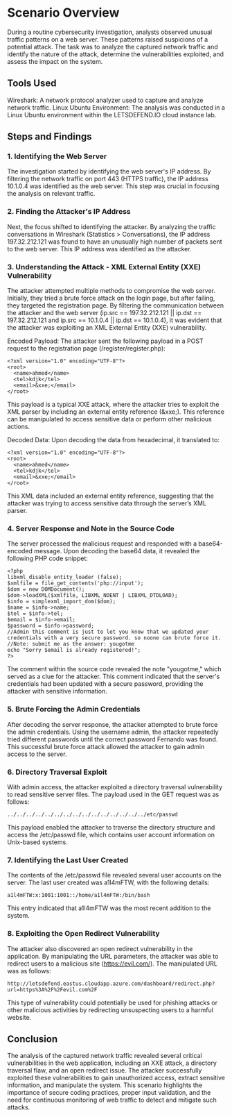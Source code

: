 # Scenario Overview
During a routine cybersecurity investigation, analysts observed unusual traffic patterns on a web server. These patterns raised suspicions of a potential attack. The task was to analyze the captured network traffic and identify the nature of the attack, determine the vulnerabilities exploited, and assess the impact on the system.

## Tools Used
Wireshark: A network protocol analyzer used to capture and analyze network traffic.
Linux Ubuntu Environment: The analysis was conducted in a Linux Ubuntu environment within the LETSDEFEND.IO cloud instance lab.
## Steps and Findings
### 1. Identifying the Web Server
The investigation started by identifying the web server's IP address. By filtering the network traffic on port 443 (HTTPS traffic), the IP address 10.1.0.4 was identified as the web server. This step was crucial in focusing the analysis on relevant traffic.

### 2. Finding the Attacker's IP Address
Next, the focus shifted to identifying the attacker. By analyzing the traffic conversations in Wireshark (Statistics > Conversations), the IP address 197.32.212.121 was found to have an unusually high number of packets sent to the web server. This IP address was identified as the attacker.

### 3. Understanding the Attack - XML External Entity (XXE) Vulnerability
The attacker attempted multiple methods to compromise the web server. Initially, they tried a brute force attack on the login page, but after failing, they targeted the registration page. By filtering the communication between the attacker and the web server
(ip.src == 197.32.212.121 || ip.dst == 197.32.212.121 and ip.src == 10.1.0.4 || ip.dst == 10.1.0.4), 
it was evident that the attacker was exploiting an XML External Entity (XXE) vulnerability.

Encoded Payload: The attacker sent the following payload in a POST request to the registration page (/register/register.php):

```
<?xml version="1.0" encoding="UTF-8"?>
<root>
  <name>ahmed</name>
  <tel>kdjk</tel>
  <email>&xxe;</email>
</root>
```

This payload is a typical XXE attack, where the attacker tries to exploit the XML parser by including an external entity reference (&xxe;). This reference can be manipulated to access sensitive data or perform other malicious actions.

Decoded Data: Upon decoding the data from hexadecimal, it translated to:

```
<?xml version="1.0" encoding="UTF-8"?>
<root>
  <name>ahmed</name>
  <tel>kdjk</tel>
  <email>&xxe;</email>
</root>
```

This XML data included an external entity reference, suggesting that the attacker was trying to access sensitive data through the server’s XML parser.

### 4. Server Response and Note in the Source Code
The server processed the malicious request and responded with a base64-encoded message. Upon decoding the base64 data, it revealed the following PHP code snippet:

```
<?php
libxml_disable_entity_loader (false);
$xmlfile = file_get_contents('php://input');
$dom = new DOMDocument();
$dom->loadXML($xmlfile, LIBXML_NOENT | LIBXML_DTDLOAD);
$info = simplexml_import_dom($dom);
$name = $info->name;
$tel = $info->tel;
$email = $info->email;
$password = $info->password;
//Admin this comment is just to let you know that we updated your credentials with a very secure password. so noone can brute force it.
//Note: submit me as the answer: yougotme
echo "Sorry $email is already registered!";
?>
```

The comment within the source code revealed the note "yougotme," which served as a clue for the attacker. This comment indicated that the server's credentials had been updated with a secure password, providing the attacker with sensitive information.

### 5. Brute Forcing the Admin Credentials
After decoding the server response, the attacker attempted to brute force the admin credentials. Using the username admin, the attacker repeatedly tried different passwords until the correct password Fernando was found. This successful brute force attack allowed the attacker to gain admin access to the server.

### 6. Directory Traversal Exploit
With admin access, the attacker exploited a directory traversal vulnerability to read sensitive server files. The payload used in the GET request was as follows:

```
../../../../../../../../../../../../../../../etc/passwd
```

This payload enabled the attacker to traverse the directory structure and access the /etc/passwd file, which contains user account information on Unix-based systems.

### 7. Identifying the Last User Created
The contents of the /etc/passwd file revealed several user accounts on the server. The last user created was a1l4mFTW, with the following details:

```
a1l4mFTW:x:1001:1001::/home/a1l4mFTW:/bin/bash
```

This entry indicated that a1l4mFTW was the most recent addition to the system.

### 8. Exploiting the Open Redirect Vulnerability
The attacker also discovered an open redirect vulnerability in the application. By manipulating the URL parameters, the attacker was able to redirect users to a malicious site (https://evil.com/). The manipulated URL was as follows:

```
http://letsdefend.eastus.cloudapp.azure.com/dashboard/redirect.php?url=https%3A%2F%2Fevil.com%2F
```

This type of vulnerability could potentially be used for phishing attacks or other malicious activities by redirecting unsuspecting users to a harmful website.

## Conclusion
The analysis of the captured network traffic revealed several critical vulnerabilities in the web application, including an XXE attack, a directory traversal flaw, and an open redirect issue. The attacker successfully exploited these vulnerabilities to gain unauthorized access, extract sensitive information, and manipulate the system. This scenario highlights the importance of secure coding practices, proper input validation, and the need for continuous monitoring of web traffic to detect and mitigate such attacks.
